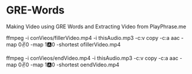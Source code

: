 # GRE-Words
Making Video using GRE Words and Extracting Video from PlayPhrase.me

ffmpeg -i conVieos/fillerVideo.mp4 -i thisAudio.mp3 -c:v copy -c:a aac -map 0:v:0 -map 1:a:0 -shortest ofillerVideo.mp4

ffmpeg -i conVieos/endVideo.mp4 -i thisAudio.mp3 -c:v copy -c:a aac -map 0:v:0 -map 1:a:0 -shortest oendVideo.mp4
